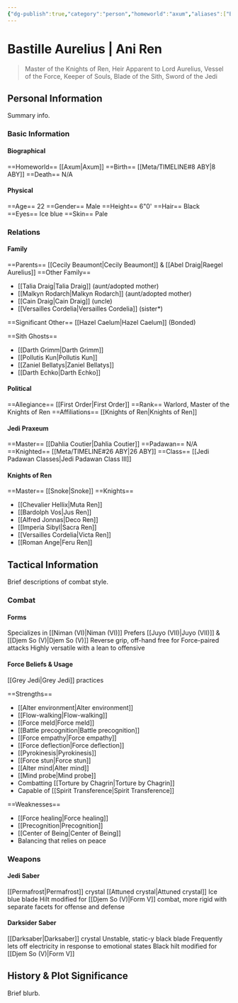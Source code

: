 ```yaml
---
{"dg-publish":true,"category":"person","homeworld":"axum","aliases":["Bastille Rodarch Draig","Ani Ren"],"tags":["fallenjedi","firstorder","warlord","knightsofren","jedipraxeum","jediknight","v","vi","vii","forcesensitive"],"permalink":"/bastille-aurelius/","dgHomeLink":true,"dgPassFrontmatter":true}
---
```


# Bastille Aurelius | Ani Ren
>Master of the Knights of Ren, Heir Apparent to Lord Aurelius, Vessel of the Force, Keeper of Souls, Blade of the Sith, Sword of the Jedi

## Personal Information
Summary info. 

### Basic Information

#### Biographical
==Homeworld== [[Axum|Axum]]
==Birth== [[Meta/TIMELINE#8 ABY|8 ABY]]
==Death== N/A

#### Physical
==Age== 22
==Gender== Male
==Height== 6"0'
==Hair== Black
==Eyes== Ice blue
==Skin== Pale

### Relations

#### Family
==Parents== [[Cecily Beaumont|Cecily Beaumont]] & [[Abel Draig|Raegel Aurelius]]
==Other Family== 
- [[Talia Draig|Talia Draig]] (aunt/adopted mother)
- [[Malkyn Rodarch|Malkyn Rodarch]] (aunt/adopted mother)
- [[Cain Draig|Cain Draig]] (uncle)
- [[Versailles Cordelia|Versailles Cordelia]] (sister*)

==Significant Other== [[Hazel Caelum|Hazel Caelum]] (Bonded)

==Sith Ghosts==
- [[Darth Grimm|Darth Grimm]]
- [[Pollutis Kun|Pollutis Kun]]
- [[Zaniel Bellatys|Zaniel Bellatys]]
- [[Darth Echko|Darth Echko]]

#### Political
==Allegiance==  [[First Order|First Order]] 
==Rank==  Warlord, Master of the Knights of Ren
==Affiliations== [[Knights of Ren|Knights of Ren]] 

#### Jedi Praxeum
==Master== [[Dahlia Coutier|Dahlia Coutier]]
==Padawan== N/A
==Knighted== [[Meta/TIMELINE#26 ABY|26 ABY]]
==Class== [[Jedi Padawan Classes|Jedi Padawan Class III]]

#### Knights of Ren
==Master== [[Snoke|Snoke]]
==Knights==
- [[Chevalier Hellix|Muta Ren]]
- [[Bardolph Vos|Jus Ren]]
- [[Alfred Jonnas|Deco Ren]]
- [[Imperia Sibyl|Sacra Ren]]
- [[Versailles Cordelia|Victa Ren]]
- [[Roman Ange|Feru Ren]]

## Tactical Information
Brief descriptions of combat style.

### Combat

#### Forms
Specializes in [[Niman (VI)|Niman (VI)]] 
Prefers [[Juyo (VII)|Juyo (VII)]] & [[Djem So (V)|Djem So (V)]] 
Reverse grip, off-hand free for Force-paired attacks
Highly versatile with a lean to offensive

#### Force Beliefs & Usage
[[Grey Jedi|Grey Jedi]] practices

==Strengths==
- [[Alter environment|Alter environment]]
- [[Flow-walking|Flow-walking]]
- [[Force meld|Force meld]]
- [[Battle precognition|Battle precognition]]
- [[Force empathy|Force empathy]]
- [[Force deflection|Force deflection]]
- [[Pyrokinesis|Pyrokinesis]]
- [[Force stun|Force stun]]
- [[Alter mind|Alter mind]]
- [[Mind probe|Mind probe]]
- Combatting [[Torture by Chagrin|Torture by Chagrin]]
- Capable of [[Spirit Transference|Spirit Transference]]

==Weaknesses==
- [[Force healing|Force healing]]
- [[Precognition|Precognition]]
- [[Center of Being|Center of Being]]
- Balancing that relies on peace

### Weapons

#### Jedi Saber
[[Permafrost|Permafrost]] crystal
[[Attuned crystal|Attuned crystal]]
Ice blue blade
Hilt modified for [[Djem So (V)|Form V]] combat, more rigid with separate facets for offense and defense

#### Darksider Saber
[[Darksaber|Darksaber]] crystal 
Unstable, static-y black blade
Frequently lets off electricity in response to emotional states 
Black hilt modified for [[Djem So (V)|Form V]]

## History & Plot Significance
Brief blurb.